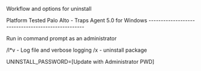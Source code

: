 Workflow and options for uninstall 

Platform Tested
  Palo Alto - Traps Agent 5.0 for Windows 
*---------------------------------------------------*

Run in command prompt as an administrator

/l*v - Log file and verbose logging
/x - uninstall package 

UNINSTALL_PASSWORD=[Update with Administrator PWD] 	

